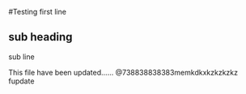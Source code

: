 #Testing
first line
## sub heading
sub line
 
This file have been updated......
@738838838383memkdkxkzkzkzkz
fupdate 
